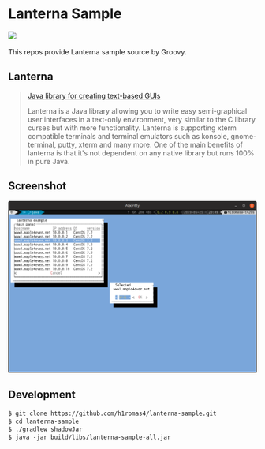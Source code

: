 # Lanterna Sample

![](https://github.com/h1romas4/lanterna-sample/workflows/Java%20CI/badge.svg)

This repos provide Lanterna sample source by Groovy.

## Lanterna

> [Java library for creating text-based GUIs](https://github.com/mabe02/lanterna)
>
> Lanterna is a Java library allowing you to write easy semi-graphical user interfaces in a text-only environment, very similar to the C library curses but with more functionality. Lanterna is supporting xterm compatible terminals and terminal emulators such as konsole, gnome-terminal, putty, xterm and many more. One of the main benefits of lanterna is that it's not dependent on any native library but runs 100% in pure Java.

## Screenshot

![screenshot](https://raw.githubusercontent.com/h1romas4/lanterna-sample/main/docs/lanterna-sample.png)

## Development

```
$ git clone https://github.com/h1romas4/lanterna-sample.git
$ cd lanterna-sample
$ ./gradlew shadowJar
$ java -jar build/libs/lanterna-sample-all.jar
```
